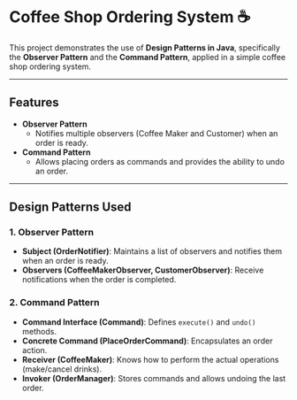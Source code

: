 # Coffee Shop Ordering System ☕

This project demonstrates the use of **Design Patterns in Java**, specifically the **Observer Pattern** and the **Command Pattern**, applied in a simple coffee shop ordering system.  

---

## Features
- **Observer Pattern**  
  - Notifies multiple observers (Coffee Maker and Customer) when an order is ready.  
- **Command Pattern**  
  - Allows placing orders as commands and provides the ability to undo an order.  

---

## Design Patterns Used

### 1. **Observer Pattern**
- **Subject (OrderNotifier)**: Maintains a list of observers and notifies them when an order is ready.  
- **Observers (CoffeeMakerObserver, CustomerObserver)**: Receive notifications when the order is completed.  

### 2. **Command Pattern**
- **Command Interface (Command)**: Defines `execute()` and `undo()` methods.  
- **Concrete Command (PlaceOrderCommand)**: Encapsulates an order action.  
- **Receiver (CoffeeMaker)**: Knows how to perform the actual operations (make/cancel drinks).  
- **Invoker (OrderManager)**: Stores commands and allows undoing the last order.  
